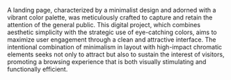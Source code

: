 
A landing page, characterized by a minimalist design and adorned with a vibrant color palette, was meticulously crafted to capture and retain the attention of the general public. This digital project, which combines aesthetic simplicity with the strategic use of eye-catching colors, aims to maximize user engagement through a clean and attractive interface. The intentional combination of minimalism in layout with high-impact chromatic elements seeks not only to attract but also to sustain the interest of visitors, promoting a browsing experience that is both visually stimulating and functionally efficient.
